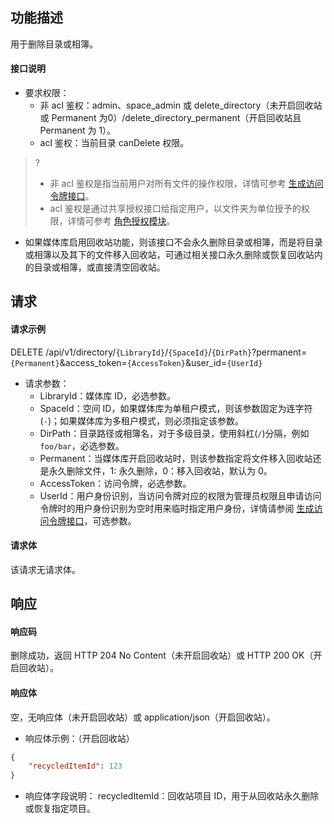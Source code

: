 ## 功能描述

用于删除目录或相簿。

#### 接口说明

- 要求权限：
    - 非 acl 鉴权：admin、space_admin 或 delete_directory（未开启回收站或 Permanent 为0）/delete_directory_permanent（开启回收站且 Permanent 为 1）。
    - acl 鉴权：当前目录 canDelete 权限。
>?
> - 非 acl 鉴权是指当前用户对所有文件的操作权限，详情可参考 [生成访问令牌接口](https://cloud.tencent.com/document/product/1339/71159)。
> - acl 鉴权是通过共享授权接口给指定用户，以文件夹为单位授予的权限，详情可参考 [角色授权模块](https://cloud.tencent.com/document/product/1339/71014)。
> 
- 如果媒体库启用回收站功能，则该接口不会永久删除目录或相簿，而是将目录或相簿以及其下的文件移入回收站，可通过相关接口永久删除或恢复回收站内的目录或相簿，或直接清空回收站。

## 请求

#### 请求示例  

DELETE /api/v1/directory/`{LibraryId}`/`{SpaceId}`/`{DirPath}`?permanent=`{Permanent}`&access_token=`{AccessToken}`&user_id=`{UserId}`

- 请求参数：
    - LibraryId：媒体库 ID，必选参数。
    - SpaceId：空间 ID，如果媒体库为单租户模式，则该参数固定为连字符(`-`)；如果媒体库为多租户模式，则必须指定该参数。
    - DirPath：目录路径或相簿名，对于多级目录，使用斜杠(`/`)分隔，例如 `foo/bar`，必选参数。
    - Permanent：当媒体库开启回收站时，则该参数指定将文件移入回收站还是永久删除文件，1: 永久删除，0：移入回收站，默认为 0。
    - AccessToken：访问令牌，必选参数。
    - UserId：用户身份识别，当访问令牌对应的权限为管理员权限且申请访问令牌时的用户身份识别为空时用来临时指定用户身份，详情请参阅 [生成访问令牌接口](https://cloud.tencent.com/document/product/1339/71159)，可选参数。

#### 请求体

该请求无请求体。

## 响应

#### 响应码

删除成功，返回 HTTP 204 No Content（未开启回收站）或 HTTP 200 OK（开启回收站）。

#### 响应体

空，无响应体（未开启回收站）或 application/json（开启回收站）。

- 响应体示例：（开启回收站）
```json
{
    "recycledItemId": 123
}
```
- 响应体字段说明：
 recycledItemId：回收站项目 ID，用于从回收站永久删除或恢复指定项目。
